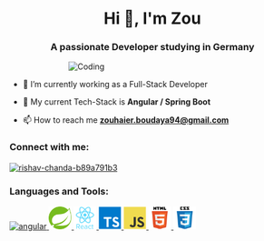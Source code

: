 <h1 align="center">Hi 👋, I'm Zou</h1>
<h3 align="center">A passionate Developer studying in Germany</h3>

<img align="right" alt="Coding" width="400" src="https://cdn.dribbble.com/users/1162077/screenshots/3848914/programmer.gif">

<br/>

- 🔭 I’m currently working as a Full-Stack Developer

- 🌱 My current Tech-Stack is  **Angular / Spring Boot**

- 📫 How to reach me **zouhaier.boudaya94@gmail.com**

<h3 align="left">Connect with me:</h3>
<p align="left">
<a href="https://www.linkedin.com/in/zouhaier-boudaya-91a415145/" target="blank"><img align="center" src="https://raw.githubusercontent.com/rahuldkjain/github-profile-readme-generator/master/src/images/icons/Social/linked-in-alt.svg" alt="rishav-chanda-b89a791b3" height="25" width="25" /></a>
</p>

<p align="left">
</p>
<h3 align="left">Languages and Tools:</h3>

<p align="left"> 
 
<a href="https://angular.io" target="_blank" rel="noreferrer"> 
<img src="https://angular.io/assets/images/logos/angular/angular.svg" alt="angular" width="45" height="45"/>
</a> 

<a href="https://spring.io/projects/spring-boot/" target="_blank" rel="noreferrer">
<img src="https://raw.githubusercontent.com/devicons/devicon/55609aa5bd817ff167afce0d965585c92040787a/icons/spring/spring-original.svg" alt="springboot" width="40" height="40"/> 
</a>

<a href="https://reactjs.org/" target="_blank" rel="noreferrer"> 
<img src="https://raw.githubusercontent.com/devicons/devicon/master/icons/react/react-original-wordmark.svg" alt="react" width="40" height="40"/> 
</a> 

<a href="https://www.typescriptlang.org/" target="_blank" rel="noreferrer">
<img src="https://raw.githubusercontent.com/devicons/devicon/master/icons/typescript/typescript-original.svg" alt="typescript" width="40" height="40"/> 
</a>

<a href="https://developer.mozilla.org/en-US/docs/Web/JavaScript" target="_blank" rel="noreferrer"> 
<img src="https://raw.githubusercontent.com/devicons/devicon/master/icons/javascript/javascript-original.svg" alt="javascript" width="40" height="40"/> 
</a> 

<a href="https://www.w3.org/html/" target="_blank" rel="noreferrer"> 
<img src="https://raw.githubusercontent.com/devicons/devicon/master/icons/html5/html5-original-wordmark.svg" alt="html5" width="40" height="40"/> 
</a> 

<a href="https://www.w3schools.com/css/" target="_blank" rel="noreferrer"> 
<img src="https://raw.githubusercontent.com/devicons/devicon/master/icons/css3/css3-original-wordmark.svg" alt="css3" width="40" height="40"/> 
</a> 


</p>


<br/>

<p>
<img align="left" src="https://github-readme-stats.vercel.app/api/top-langs?username=zouhaier94&show_icons=true&locale=en&layout=compact&theme=light" alt="" />
</p>





